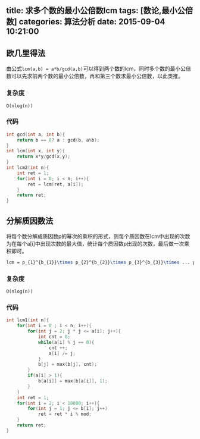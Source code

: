 title: 求多个数的最小公倍数lcm
tags: [数论,最小公倍数]
categories: 算法分析
date: 2015-09-04 10:21:00
---

## 欧几里得法

由公式`lcm(a,b) = a*b/gcd(a,b)`可以得到两个数的lcm，同时多个数的最小公倍数可以先求前两个数的最小公倍数，再和第三个数求最小公倍数，以此类推。
<!-- more -->
### 复杂度

`O(nlog(n))`

### 代码

```cpp
int gcd(int a, int b){
    return b == 0? a : gcd(b, a%b); 
}
int lcm(int x, int y){
    return x*y/gcd(x,y);
} 
int lcm2(int n){
    int ret = 1;
    for(int i = 0; i < n; i++){
        ret = lcm(ret, a[i]);
    }
    return ret;
}
```

## 分解质因数法

将每个数分解成质因数p的幂次的乘积的形式，则每个质因数在lcm中出现的次数为在每个a[i]中出现次数的最大值，统计每个质因数p出现的次数，最后做一次乘积即可。

```latex
lcm = p_{1}^{b_{1}}\times p_{2}^{b_{2}}\times p_{3}^{b_{3}}\times ... p_{k}^{b_{k}}
```

### 复杂度

`O(nlog(n))`

### 代码

```cpp
int lcm1(int n){
    for(int i = 0 ; i < n; i++){
        for(int j = 2; j * j <= a[i]; j++){
            int cnt = 0;
            while(a[i] % j == 0){
                cnt ++;
                a[i] /= j;
            }
            b[j] = max(b[j], cnt);
        }
        if(a[i] > 1){
            b[a[i]] = max(b[a[i]], 1);
        }
    }
    int ret = 1;
    for(int i = 2; i < 10000; i++){
        for(int j = 1; j <= b[i]; j++)
            ret = ret * i % mod;
    }
    return ret;
}
```
  